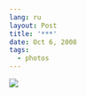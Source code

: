 ```yaml
---
lang: ru
layout: Post
title: '***'
date: Oct 6, 2008
tags:
  - photos
---
```


![](http://wow.sapegin.me/2K0h2h2R0F2y/2008-10-05-5d-9310-artem-sapegin.jpg)
